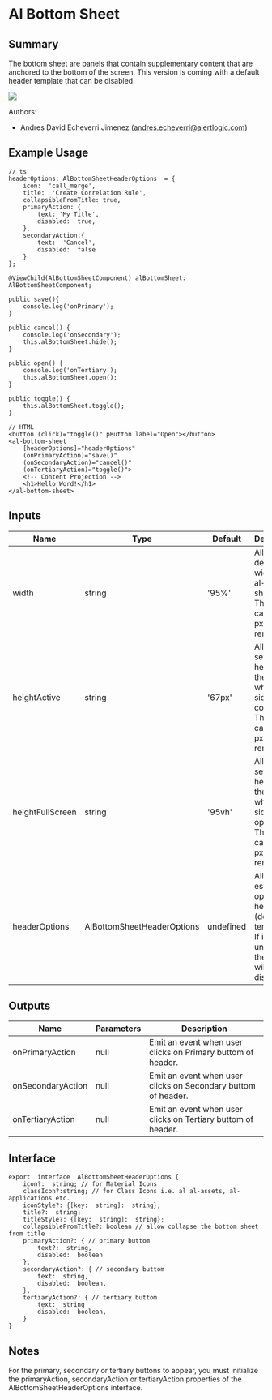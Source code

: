 # Al Bottom Sheet

## Summary
The bottom sheet are panels that contain supplementary content that are anchored to the bottom of the screen. This version is coming with a default header template that can be disabled.

<img src="https://algithub.pd.alertlogic.net/storage/user/735/files/43aa9880-40ea-11ea-9c77-900181bf07a0"/>

Authors:
- Andres David Echeverri Jimenez (andres.echeverri@alertlogic.com)

## Example Usage

    // ts
    headerOptions: AlBottomSheetHeaderOptions  = {
	    icon:  'call_merge',
	    title:  'Create Correlation Rule',
		collapsibleFromTitle: true,
	    primaryAction: {
		    text: 'My Title',
		    disabled:  true,
	    },
	    secondaryAction:{
		    text:  'Cancel',
		    disabled:  false
	    }
    };

	@ViewChild(AlBottomSheetComponent) alBottomSheet: AlBottomSheetComponent;
   
   	public save(){
   		console.log('onPrimary');
   	}
   
    public cancel() {
    	console.log('onSecondary');
    	this.alBottomSheet.hide();
    }

	public open() {
		console.log('onTertiary');
		this.alBottomSheet.open();
	}
    
	public toggle() {
		this.alBottomSheet.toggle();
	}
    
    // HTML
	<button (click)="toggle()" pButton label="Open"></button>
	<al-bottom-sheet
		[headerOptions]="headerOptions"
		(onPrimaryAction)="save()"
		(onSecondaryAction)="cancel()"
		(onTertiaryAction)="toggle()">
		<!-- Content Projection -->
		<h1>Hello Word!</h1>
	</al-bottom-sheet>



## Inputs
 
| Name  | Type | Default | Description |
|-------|------|---------|-------------|
| width |string     |'95%'         |Allows define the width of the al-bottom-sheet.<br> The values can be in px, %, vh, rem etc...             |
|heightActive       |string      |'67px'         |Allows to set the heigth of the sidebar when the sidebar is collapse. <br>The values can be in px, %, vh, rem etc…             |
|heightFullScreen       |string      |'95vh'         |Allows to set the heigth of the sidebar when the sidebar is open.<br>The values can be in px, %, vh, rem etc...              |
|headerOptions       |AlBottomSheetHeaderOptions      |undefined         |Allows establish options for header (default template).<br>If is null or undefined the header will not be displayed              |
## Outputs

  
| Name | Parameters | Description |
|--|--|--|
| onPrimaryAction | null | Emit an event when user clicks on Primary buttom of header. |
| onSecondaryAction | null | Emit an event when user clicks on Secondary buttom of header. |
| onTertiaryAction | null | Emit an event when user clicks on Tertiary buttom of header. |

## Interface

    export  interface  AlBottomSheetHeaderOptions {
	    icon?:  string; // for Material Icons
		classIcon?:string; // for Class Icons i.e. al al-assets, al-applications etc.
	    iconStyle?: {[key:  string]:  string};
	    title?:  string;
	    titleStyle?: {[key:  string]:  string};
		collapsibleFromTitle?: boolean // allow collapse the bottom sheet from title
	    primaryAction?: { // primary buttom
		    text?:  string,
		    disabled:  boolean
	    },
	    secondaryAction?: { // secondary buttom
		    text:  string,
		    disabled:  boolean,
	    },
	    tertiaryAction?: { // tertiary buttom
		    text:  string
		    disabled:  boolean,
	    }
    }

## Notes
For the primary, secondary or tertiary buttons to appear, you must initialize the primaryAction, secondaryAction or tertiaryAction properties of the AlBottomSheetHeaderOptions interface.

